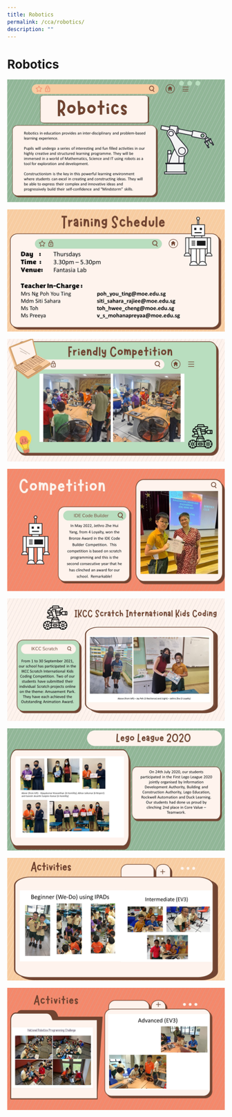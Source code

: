 ```yaml
---
title: Robotics
permalink: /cca/robotics/
description: ""
---
```

# Robotics

![](/images/Departments/PE,%20CCA%20and%20Aesthetics/Cca/Robotics/Slide1%20(5).jpg)

![](/images/Departments/PE,%20CCA%20and%20Aesthetics/Cca/Robotics/Slide2%20(5).jpg)

![](/images/Departments/PE,%20CCA%20and%20Aesthetics/Cca/Robotics/RC%201.jpg)

![](/images/Departments/PE,%20CCA%20and%20Aesthetics/Cca/Robotics/Slide4%20(5).jpg)

![](/images/Departments/PE,%20CCA%20and%20Aesthetics/Cca/Robotics/RC2.jpg)

![](/images/Departments/PE,%20CCA%20and%20Aesthetics/Cca/Robotics/RC3.jpg)

![](/images/Departments/PE,%20CCA%20and%20Aesthetics/Cca/Robotics/RC4.jpg)

![](/images/Departments/PE,%20CCA%20and%20Aesthetics/Cca/Robotics/RC5.jpg)